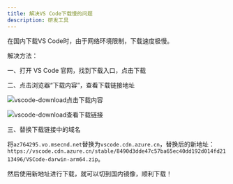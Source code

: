 ```yaml
---
title: 解决VS Code下载慢的问题
description: 研发工具
---
```


在国内下载VS Code时，由于网络环境限制，下载速度极慢。

解决方法：

一、打开 VS Code 官网，找到下载入口，点击下载

二、点击浏览器“下载内容”，查看下载链接地址

![vscode-download点击下载内容](/images/summary_primary_tools_vscode_download_1.png)

![vscode-download查看下载链接](/images/summary_primary_tools_vscode_download_2.png)

三、替换下载链接中的域名

将`az764295.vo.msecnd.net`替换为`vscode.cdn.azure.cn`，替换后的新地址：`https://vscode.cdn.azure.cn/stable/8490d3dde47c57ba65ec40dd192d014fd2113496/VSCode-darwin-arm64.zip`。

然后使用新地址进行下载，就可以切到国内镜像，顺利下载！
